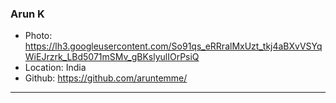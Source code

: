 ### Arun K
- Photo: https://lh3.googleusercontent.com/So91qs_eRRralMxUzt_tkj4aBXvVSYqWiEJrzrk_LBd5071mSMv_gBKslyulIOrPsiQ
- Location: India
- Github: https://github.com/aruntemme/
***
